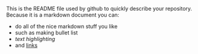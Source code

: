 This is the README file used by github to quickly describe your repository. 
Because it is a markdown document you can:

* do all of the nice markdown stuff you like
* such as making bullet list
* *text highlighting*
* and [links](http://lmgtfy.com/?q=markdown+cheat+sheet)